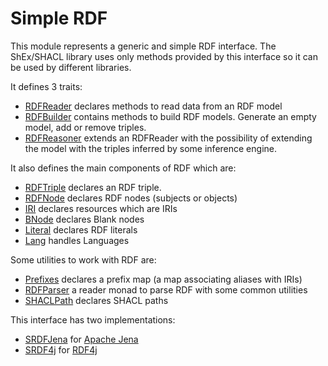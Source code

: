 # Simple RDF

This module represents a generic and simple RDF interface. 
The ShEx/SHACL library uses only methods provided by this interface so it can be used by different libraries.

It defines 3 traits: 
- [RDFReader](https://github.com/weso/srdf/blob/master/modules/srdf/src/main/scala/es/weso/rdf/RDFReader.scala) declares methods to read data from an RDF model
- [RDFBuilder](https://github.com/weso/srdf/blob/master/modules/srdf/src/main/scala/es/weso/rdf/RDFBuilder.scala) contains methods to build RDF models. Generate an empty model, add or remove triples.
- [RDFReasoner](https://github.com/labra/shaclex/blob/master/modules/srdf/src/main/scala/es/weso/rdf/RDFReasoner.scala) extends an RDFReader with the possibility of extending the model with the triples inferred by some inference engine.

It also defines the main components of RDF which are:
- [RDFTriple](https://github.com/labra/shaclex/blob/master/modules/srdf/src/main/scala/es/weso/rdf/triples/RDFTriple.scala) declares an RDF triple.
- [RDFNode](https://github.com/labra/shaclex/blob/master/modules/srdf/src/main/scala/es/weso/rdf/nodes/RDFNode.scala) declares RDF nodes (subjects or objects)
- [IRI](https://github.com/labra/shaclex/blob/master/modules/srdf/src/main/scala/es/weso/rdf/nodes/IRI.scala) declares resources which are IRIs 
- [BNode]((https://github.com/labra/shaclex/blob/master/modules/srdf/src/main/scala/es/weso/rdf/nodes/BNode.scala)) declares Blank nodes 
- [Literal](https://github.com/labra/shaclex/blob/master/modules/srdf/src/main/scala/es/weso/rdf/nodes/Literal.scala) declares RDF literals
- [Lang](https://github.com/labra/shaclex/blob/master/modules/srdf/src/main/scala/es/weso/rdf/nodes/Lang.scala) handles Languages

Some utilities to work with RDF are:

- [Prefixes](https://github.com/labra/shaclex/blob/master/modules/srdf/src/main/scala/es/weso/rdf/PrefixMap.scala) declares a prefix map (a map associating aliases with IRIs)
- [RDFParser](https://github.com/labra/shaclex/blob/master/modules/srdf/src/main/scala/es/weso/rdf/parser/RDFParser.scala) a reader monad to parse RDF with some common utilities
- [SHACLPath](https://github.com/labra/shaclex/blob/master/modules/srdf/src/main/scala/es/weso/rdf/path/SHACLPath.scala) declares SHACL paths

This interface has two implementations:

- [SRDFJena](https://github.com/labra/shaclex/tree/master/modules/srdfJena) for [Apache Jena](https://jena.apache.org/)
- [SRDF4j](https://github.com/labra/shaclex/tree/master/modules/srdf4j) for [RDF4j](http://rdf4j.org/)
